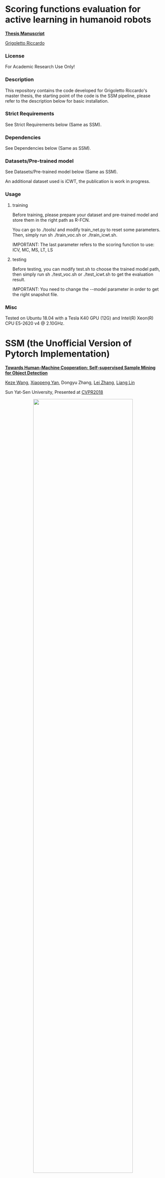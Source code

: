 # Scoring functions evaluation for active learning in humanoid robots 

**<a href="https://www.overleaf.com/read/jywqvqyfvwcd">Thesis Manuscript</a>**

<a href="https://riccardogrigoletto.github.io">Grigoletto Riccardo</a>


### License

For Academic Research Use Only!

### Description

This repository contains the code developed for Grigoletto Riccardo's master thesis, the starting point of the code is the SSM pipeline, please refer to the description below for basic installation.

### Strict Requirements

See Strict Requirements below (Same as SSM).

### Dependencies 

See Dependencies below (Same as SSM).

### Datasets/Pre-trained model

See Datasets/Pre-trained model below (Same as SSM).

An additional dataset used is iCWT, the publication is work in progress.

### Usage

1. training

    Before training, please prepare your dataset and pre-trained model and store them in the right path as R-FCN.
    
    You can go to ./tools/ and modify train_net.py to reset some parameters. Then, simply run sh ./train_voc.sh or ./train_icwt.sh.
    
    IMPORTANT: The last parameter refers to the scoring function to use: ICV, MC, MS, LT, LS
2. testing

    Before testing, you can modify test.sh to choose the trained model path, then simply run sh ./test_voc.sh or ./test_icwt.sh to get the evaluation result.
    
    IMPORTANT: You need to change the --model parameter in order to get the right snapshot file.    
### Misc

Tested on Ubuntu 18.04 with a Tesla K40 GPU (12G) and Intel(R) Xeon(R) CPU E5-2620 v4 @ 2.10GHz.

# SSM (the Unofficial Version of Pytorch Implementation)

**<a href="https://arxiv.org/pdf/1803.09867.pdf">Towards Human-Machine Cooperation: Self-supervised Sample Mining for Object Detection</a>**

<a href="http://kezewang.com">Keze Wang</a>,
<a href="https://yanxp.github.io/">Xiaopeng Yan</a>,
Dongyu Zhang,
<a href="http://www4.comp.polyu.edu.hk/~cslzhang/">Lei Zhang</a>,
<a href="http://www.linliang.net/">Liang Lin</a>

Sun Yat-Sen University, Presented at [CVPR2018](https://arxiv.org/pdf/1803.09867.pdf)	

<p align=center><img width="80%" src="tools/ssm.png"/></p>


### License

For Academic Research Use Only!

### Strict Requirements

Python 3.6

OpenCV

PyTorch 0.3

Note: PyTorch 0.4 or Python 2.7 is not supported !

### Citing SSM

If you find SSM useful in your research, please consider citing:

    @inproceedings{wang18ssm,
        Author = {Keze Wang, Xiaopeng Yan, Dongyu Zhang, Lei Zhang, Liang Lin},
        Title = {{SSM}: Towards Human-Machine Cooperation: Self-supervised Sample Mining for Object Detection},
        Journal = {Proc. of IEEE Conference on Computer Vision and Pattern Recognition (CVPR)},
        Year = {2018}
    }

### Dependencies 

The code is built on top of https://github.com/ruotianluo/pytorch-faster-rcnn. Please carefully read through the pytorch-faster-rcnn instructions and make sure pytorch-faster-rcnn can run within your enviornment.

### Datasets/Pre-trained model

1. In our paper, we used Pascal VOC2007/VOC2012 and COCO as our datasets, and res101.pth model as our pre-trained model.

2. Please download ImageNet-pre-trained res101.pth model manually, and put them into $SSM_ROOT/data/imagenet_models


### Usage

1. training

    Before training, please prepare your dataset and pre-trained model and store them in the right path as R-FCN.
You can go to ./tools/ and modify train_net.py to reset some parameters.Then, simply run sh ./train.sh.

2. testing

    Before testing, you can modify test.sh to choose the trained model path, then simply run sh ./test.sh to get the evaluation result.

### Misc

Tested on Ubuntu 14.04 with a Titan X GPU (12G) and Intel(R) Xeon(R) CPU E5-2623 v3 @ 3.00GHz.
